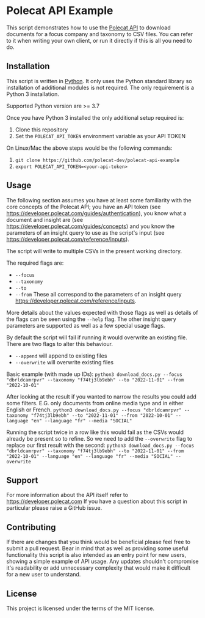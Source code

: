 # Polecat API Example

This script demonstrates how to use the [Polecat API][1] to download documents for a focus company and taxonomy to CSV files. You can refer to it when writing your own client, or run it directly if this is all you need to do.

## Installation
This script is written in [Python](https://python.org). It only uses the Python standard library so installation of additional modules is not required. The only requirement is a Python 3 installation. 

Supported Python version are >= 3.7

Once you have Python 3 installed the only additional setup required is:
1. Clone this repository 
2. Set the `POLECAT_API_TOKEN` environment variable as your API TOKEN

On Linux/Mac the above steps would be the following commands:
1. `git clone https://github.com/polecat-dev/polecat-api-example`
2. `export POLECAT_API_TOKEN=<your-api-token>`

## Usage
The following section assumes you have at least some familiarity with the core concepts of the Polecat API; you have an API token (see https://developer.polecat.com/guides/authentication), you know what a document and insight are (see https://developer.polecat.com/guides/concepts) and you know the parameters of an insight query to use as the script's input (see https://developer.polecat.com/reference/inputs). 

The script will write to multiple CSVs in the present working directory.

The required flags are:
- `--focus`
- `--taxonomy`
- `--to`
- `--from`
These all correspond to the parameters of an insight query https://developer.polecat.com/reference/inputs.

More details about the values expected with those flags as well as details of the flags can be seen using the `--help` flag. 
The other insight query parameters are supported as well as a few special usage flags.

By default the script will fail if running it would overwrite an existing file.
There are two flags to alter this behaviour.
- `--append` will append to existing files
- `--overwrite` will overwrite existing files

Basic example (with made up IDs):
`python3 download_docs.py --focus "dbrldcamrpvr" --taxonomy "f74tj3lb9ebh" --to "2022-11-01" --from "2022-10-01"` 

After looking at the result if you wanted to narrow the results you could add some filters.
E.G. only documents from online media type and in either English or French.
`python3 download_docs.py --focus "dbrldcamrpvr" --taxonomy "f74tj3lb9ebh" --to "2022-11-01" --from "2022-10-01" --language "en" --language "fr" --media "SOCIAL"`

Running the script twice in a row like this would fail as the CSVs would already be present so to refine.
So we need to add the `--overwrite` flag to replace our first result with the second:
`python3 download_docs.py --focus "dbrldcamrpvr" --taxonomy "f74tj3lb9ebh" --to "2022-11-01" --from "2022-10-01" --language "en" --language "fr" --media "SOCIAL" --overwrite`

## Support
For more information about the API itself refer to https://developer.polecat.com
If you have a question about this script in particular please raise a GitHub issue.

## Contributing
If there are changes that you think would be beneficial please feel free to submit a pull request.
Bear in mind that as well as providing some useful functionality this script is also intended as an entry point for new users, showing a simple example of API usage. Any updates shouldn't compromise it's readability or add unnecessary complexity that would make it difficult for a new user to understand.

## License
This project is licensed under the terms of the MIT license.

[1]: https://developer.polecat.com 
